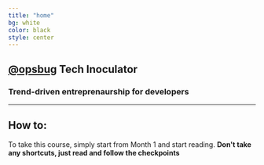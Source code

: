```yaml
---
title: "home"
bg: white
color: black
style: center
---
```


## **[@opsbug](https://twitter.com/OpsBug) Tech Inoculator**

<i class="fa fa-code fa-5x" style="color: rgb(214, 69, 65)"></i>   <i class="fa fa-arrow-circle-right fa-5x" style="color: rgb(65, 131, 215)"></i>  <i class="fa fa-flask fa-5x" style="color: rgb(38, 166, 91)"></i>  

### **Trend-driven entreprenaurship for developers**

---

## How to:

To take this course, simply start from Month 1 and start reading. **Don't take any shortcuts, just read and follow the checkpoints** 
